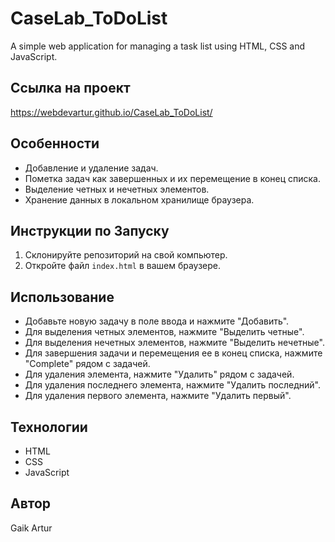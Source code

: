 # CaseLab_ToDoList
A simple web application for managing a task list using HTML, CSS and JavaScript.

## Ссылка на проект
https://webdevartur.github.io/CaseLab_ToDoList/

## Особенности

- Добавление и удаление задач.
- Пометка задач как завершенных и их перемещение в конец списка.
- Выделение четных и нечетных элементов.
- Хранение данных в локальном хранилище браузера.

## Инструкции по Запуску

1. Склонируйте репозиторий на свой компьютер.
2. Откройте файл `index.html` в вашем браузере.

## Использование

- Добавьте новую задачу в поле ввода и нажмите "Добавить".
- Для выделения четных элементов, нажмите "Выделить четные".
- Для выделения нечетных элементов, нажмите "Выделить нечетные".
- Для завершения задачи и перемещения ее в конец списка, нажмите "Complete" рядом с задачей.
- Для удаления элемента, нажмите "Удалить" рядом с задачей.
- Для удаления последнего элемента, нажмите "Удалить последний".
- Для удаления первого элемента, нажмите "Удалить первый".

## Технологии

- HTML
- CSS
- JavaScript

## Автор

Gaik Artur
